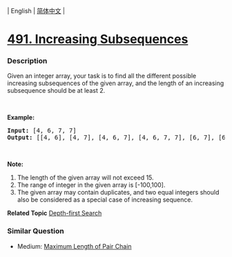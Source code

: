 | English | [简体中文](README.md) |

# [491. Increasing Subsequences](https://leetcode-cn.com/problems/increasing-subsequences)
 ### Description
<p>Given an integer array, your task is to find all the different possible increasing subsequences of the given array, and the length of an increasing subsequence should be at least 2.</p>

<p>&nbsp;</p>

<p><b>Example:</b></p>

<pre>
<b>Input:</b> [4, 6, 7, 7]
<b>Output:</b> [[4, 6], [4, 7], [4, 6, 7], [4, 6, 7, 7], [6, 7], [6, 7, 7], [7,7], [4,7,7]]
</pre>

<p>&nbsp;</p>

<p><b>Note:</b></p>

<ol>
	<li>The length of the given array will not exceed 15.</li>
	<li>The range of integer in the given array is [-100,100].</li>
	<li>The given array may contain duplicates, and two equal integers should also be considered as a special case of increasing sequence.</li>
</ol>

**Related Topic**  [Depth-first Search](https://leetcode-cn.com/tag/depth-first-search) 

### Similar Question
 - Medium:	[Maximum Length of Pair Chain](https://leetcode-cn.com/problems/maximum-length-of-pair-chain) 
